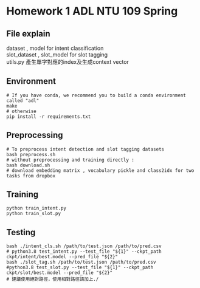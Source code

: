# Homework 1 ADL NTU 109 Spring

## File explain
dataset , model for  intent classification
<br>
slot_dataset , slot_model for  slot tagging
<br>
utils.py 產生單字對應的index及生成context vector

## Environment
```shell
# If you have conda, we recommend you to build a conda environment called "adl"
make
# otherwise
pip install -r requirements.txt
```

## Preprocessing
```shell
# To preprocess intent detection and slot tagging datasets
bash preprocess.sh
# without preprocessing and training directly :
bash download.sh
# download embedding matrix , vocabulary pickle and class2idx for two tasks from dropbox
```

## Training
```shell
python train_intent.py
python train_slot.py
```
## Testing 
```shell
bash ./intent_cls.sh /path/to/test.json /path/to/pred.csv
# python3.8 test_intent.py --test_file "${1}" --ckpt_path ckpt/intent/best.model --pred_file "${2}"
bash ./slot_tag.sh /path/to/test.json /path/to/pred.csv
#python3.8 test_slot.py --test_file "${1}" --ckpt_path ckpt/slot/best.model --pred_file "${2}"
# 建議使用絕對路徑，使用相對路徑請加上./
```
